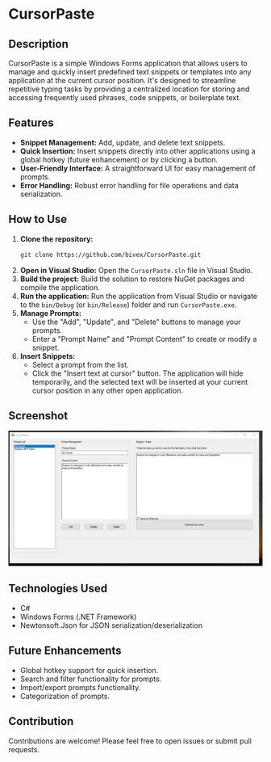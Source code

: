 # CursorPaste

## Description

CursorPaste is a simple Windows Forms application that allows users to manage and quickly insert predefined text snippets or templates into any application at the current cursor position. It's designed to streamline repetitive typing tasks by providing a centralized location for storing and accessing frequently used phrases, code snippets, or boilerplate text.

## Features

*   **Snippet Management:** Add, update, and delete text snippets.
*   **Quick Insertion:** Insert snippets directly into other applications using a global hotkey (future enhancement) or by clicking a button.
*   **User-Friendly Interface:** A straightforward UI for easy management of prompts.
*   **Error Handling:** Robust error handling for file operations and data serialization.

## How to Use

1.  **Clone the repository:**
    ```bash
    git clone https://github.com/bivex/CursorPaste.git
    ```
2.  **Open in Visual Studio:** Open the `CursorPaste.sln` file in Visual Studio.
3.  **Build the project:** Build the solution to restore NuGet packages and compile the application.
4.  **Run the application:** Run the application from Visual Studio or navigate to the `bin/Debug` (or `bin/Release`) folder and run `CursorPaste.exe`.
5.  **Manage Prompts:**
    *   Use the "Add", "Update", and "Delete" buttons to manage your prompts.
    *   Enter a "Prompt Name" and "Prompt Content" to create or modify a snippet.
6.  **Insert Snippets:**
    *   Select a prompt from the list.
    *   Click the "Insert text at cursor" button. The application will hide temporarily, and the selected text will be inserted at your current cursor position in any other open application.

## Screenshot

![CursorPaste Demo](demo.png)

## Technologies Used

*   C#
*   Windows Forms (.NET Framework)
*   Newtonsoft.Json for JSON serialization/deserialization

## Future Enhancements

*   Global hotkey support for quick insertion.
*   Search and filter functionality for prompts.
*   Import/export prompts functionality.
*   Categorization of prompts.

## Contribution

Contributions are welcome! Please feel free to open issues or submit pull requests.
